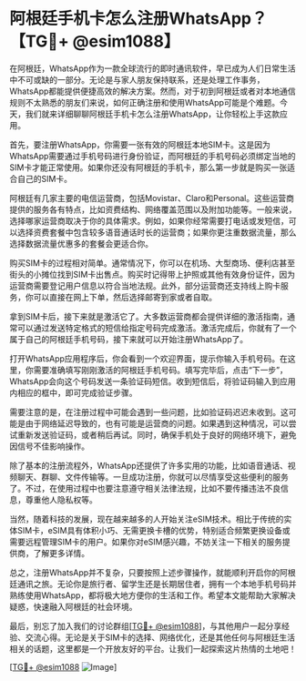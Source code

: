 # 阿根廷手机卡怎么注册WhatsApp？【TG💪+ @esim1088】

在阿根廷，WhatsApp作为一款全球流行的即时通讯软件，早已成为人们日常生活中不可或缺的一部分。无论是与家人朋友保持联系，还是处理工作事务，WhatsApp都能提供便捷高效的解决方案。然而，对于初到阿根廷或者对本地通信规则不太熟悉的朋友们来说，如何正确注册和使用WhatsApp可能是个难题。今天，我们就来详细聊聊阿根廷手机卡怎么注册WhatsApp，让你轻松上手这款应用。

首先，要注册WhatsApp，你需要一张有效的阿根廷本地SIM卡。这是因为WhatsApp需要通过手机号码进行身份验证，而阿根廷的手机号码必须绑定当地的SIM卡才能正常使用。如果你还没有阿根廷的手机卡，那么第一步就是购买一张适合自己的SIM卡。

阿根廷有几家主要的电信运营商，包括Movistar、Claro和Personal。这些运营商提供的服务各有特点，比如资费结构、网络覆盖范围以及附加功能等。一般来说，选择哪家运营商取决于你的具体需求。例如，如果你经常需要打电话或发短信，可以选择资费套餐中包含较多语音通话时长的运营商；如果你更注重数据流量，那么选择数据流量优惠多的套餐会更适合你。

购买SIM卡的过程相对简单。通常情况下，你可以在机场、大型商场、便利店甚至街头的小摊位找到SIM卡出售点。购买时记得带上护照或其他有效身份证件，因为运营商需要登记用户信息以符合当地法规。此外，部分运营商还支持线上购卡服务，你可以直接在网上下单，然后选择邮寄到家或者自取。

拿到SIM卡后，接下来就是激活它了。大多数运营商都会提供详细的激活指南，通常可以通过发送特定格式的短信给指定号码完成激活。激活完成后，你就有了一个属于自己的阿根廷手机号码，接下来就可以开始注册WhatsApp了。

打开WhatsApp应用程序后，你会看到一个欢迎界面，提示你输入手机号码。在这里，你需要准确填写刚刚激活的阿根廷手机号码。填写完毕后，点击“下一步”，WhatsApp会向这个号码发送一条验证码短信。收到短信后，将验证码输入到应用内相应的框中，即可完成验证步骤。

需要注意的是，在注册过程中可能会遇到一些问题，比如验证码迟迟未收到。这可能是由于网络延迟导致的，也有可能是运营商的问题。如果遇到这种情况，可以尝试重新发送验证码，或者稍后再试。同时，确保手机处于良好的网络环境下，避免因信号不佳影响操作。

除了基本的注册流程外，WhatsApp还提供了许多实用的功能，比如语音通话、视频聊天、群聊、文件传输等。一旦成功注册，你就可以尽情享受这些便利的服务了。不过，在使用过程中也要注意遵守相关法律法规，比如不要传播违法不良信息，尊重他人隐私权等。

当然，随着科技的发展，现在越来越多的人开始关注eSIM技术。相比于传统的实体SIM卡，eSIM具有体积小巧、无需更换卡槽的优势，特别适合频繁更换设备或需要远程管理SIM卡的用户。如果你对eSIM感兴趣，不妨关注一下相关的服务提供商，了解更多详情。

总之，注册WhatsApp并不复杂，只要按照上述步骤操作，就能顺利开启你的阿根廷通讯之旅。无论你是旅行者、留学生还是长期居住者，拥有一个本地手机号码并熟练使用WhatsApp，都将极大地方便你的生活和工作。希望本文能帮助大家解决疑惑，快速融入阿根廷的社会环境。

最后，别忘了加入我们的讨论群组[[TG💪+ @esim1088](https://t.me/s/esim1088)]，与其他用户一起分享经验、交流心得。无论是关于SIM卡的选择、网络优化，还是其他任何与阿根廷生活相关的话题，这里都是一个开放友好的平台。让我们一起探索这片热情的土地吧！

[[TG💪+ @esim1088](https://t.me/s/esim1088) ![Image](https://i.postimg.cc/4NQfJmqS/Snipaste-2025-05-13-00-14-12.png)]